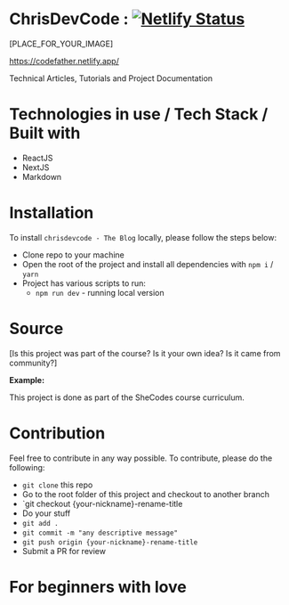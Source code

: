 # ChrisDevCode : [![Netlify Status](https://api.netlify.com/api/v1/badges/6a769aea-36f4-45f3-a317-166ca9adcb2c/deploy-status)](https://app.netlify.com/sites/codefather/deploys)

[PLACE_FOR_YOUR_IMAGE]

https://codefather.netlify.app/

Technical Articles, Tutorials and Project Documentation

# Technologies in use / Tech Stack / Built with

- ReactJS
- NextJS
- Markdown

# Installation

To install `chrisdevcode - The Blog` locally, please follow the steps below:

- Clone repo to your machine
- Open the root of the project and install all dependencies with `npm i` / `yarn`
- Project has various scripts to run:
  - `npm run dev` - running local version

# Source

[Is this project was part of the course? Is it your own idea? Is it came from community?]

**Example:**

This project is done as part of the SheCodes course curriculum.

# Contribution

Feel free to contribute in any way possible. To contribute, please do the following:

- `git clone` this repo
- Go to the root folder of this project and checkout to another branch
- `git checkout {your-nickname}-rename-title
- Do your stuff
- `git add .`
- `git commit -m "any descriptive message"`
- `git push origin {your-nickname}-rename-title`
- Submit a PR for review

# For beginners with love
